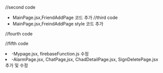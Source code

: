 //second code

- MainPage.jsx,FriendAddPage 코드 추가
  //third code
- MainPage.jsx,FreindAddPage style 코드 추가


//fourth code

//fifth code
<li>
-Mypage.jsx, firebaseFunction.js 수정</li>
<li>
-AlarmPage.jsx, ChatPage,jsx, ChadDetailPage.jsx, SignDeletePage.jsx 추가 및 수정
</li>

